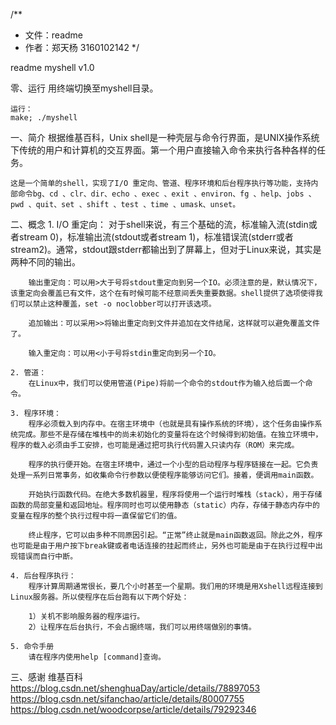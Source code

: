 /**
 * 文件：readme
 * 作者：郑天杨 3160102142
 */

readme
myshell v1.0

零、运行
    用终端切换至myshell目录。

    运行：
    make; ./myshell

一、简介
    根据维基百科，Unix shell是一种壳层与命令行界面，是UNIX操作系统下传统的用户和计算机的交互界面。第一个用户直接输入命令来执行各种各样的任务。

	这是一个简单的shell，实现了I/O 重定向、管道、程序环境和后台程序执行等功能，支持内部命令bg、cd 、clr、dir、echo 、exec 、exit 、environ、fg 、help、jobs 、pwd 、quit、set 、shift 、test 、time 、umask、unset。

二、概念
    1. I/O 重定向：
		对于shell来说，有三个基础的流，标准输入流(stdin或者stream 0)，标准输出流(stdout或者stream 1)，标准错误流(stderr或者stream2)。通常，stdout跟stderr都输出到了屏幕上，但对于Linux来说，其实是两种不同的输出。

		输出重定向：可以用>大于号将stdout重定向到另一个IO。必须注意的是，默认情况下，该重定向会覆盖已有文件，这个在有时候可能不经意间丢失重要数据。shell提供了选项使得我们可以禁止这种覆盖，set -o noclobber可以打开该选项。

		追加输出：可以采用>>将输出重定向到文件并追加在文件结尾，这样就可以避免覆盖文件了。

		输入重定向：可以用<小于号将stdin重定向到另一个IO。

    2. 管道：
	    在Linux中，我们可以使用管道(Pipe)将前一个命令的stdout作为输入给后面一个命令。

    3. 程序环境：
	    程序必须载入到内存中。在宿主环境中（也就是具有操作系统的环境），这个任务由操作系统完成。那些不是存储在堆栈中的尚未初始化的变量将在这个时候得到初始值。在独立环境中，程序的载入必须由手工安排，也可能是通过把可执行代码置入只读内存（ROM）来完成。

		程序的执行便开始。在宿主环境中，通过一个小型的启动程序与程序链接在一起。它负责处理一系列日常事务，如收集命令行参数以便使程序能够访问它们。接着，便调用main函数。

		开始执行函数代码。在绝大多数机器里，程序将使用一个运行时堆栈（stack），用于存储函数的局部变量和返回地址。程序同时也可以使用静态（static）内存，存储于静态内存中的变量在程序的整个执行过程中将一直保留它们的值。

		终止程序，它可以由多种不同原因引起。“正常”终止就是main函数返回。除此之外，程序也可能是由于用户按下break键或者电话连接的挂起而终止，另外也可能是由于在执行过程中出现错误而自行中断。
    
    4. 后台程序执行：
    	程序计算周期通常很长，要几个小时甚至一个星期。我们用的环境是用Xshell远程连接到Linux服务器。所以使程序在后台跑有以下两个好处：

		1）关机不影响服务器的程序运行。
		2）让程序在后台执行，不会占据终端，我们可以用终端做别的事情。

	5. 命令手册
		请在程序内使用help [command]查询。

三、感谢
	维基百科
	https://blog.csdn.net/shenghuaDay/article/details/78897053
	https://blog.csdn.net/sifanchao/article/details/80007755
	https://blog.csdn.net/woodcorpse/article/details/79292346
